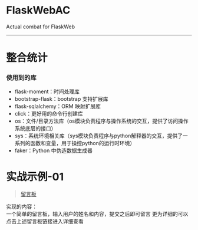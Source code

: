 # FlaskWebAC

Actual combat for FlaskWeb

* * *

# 整合统计

### 使用到的库

-   flask-moment：时间处理库
-   bootstrap-flask：bootstrap 支持扩展库
-   flask-sqlalchemy：ORM 映射扩展库
-   click：更好用的命令行创建库
-   os：文件/目录方法库（os模块负责程序与操作系统的交互，提供了访问操作系统底层的接口）
-   sys：系统环境相关库（sys模块负责程序与python解释器的交互，提供了一系列的函数和变量，用于操控python的运行时环境）
-   faker：Python 中伪造数据生成器

# 实战示例-01

> [留言板](sayhello/README.md)

实现的内容：  
一个简单的留言板，输入用户的姓名和内容，提交之后即可留言
更为详细的可以点击上述留言板链接进入详细查看
